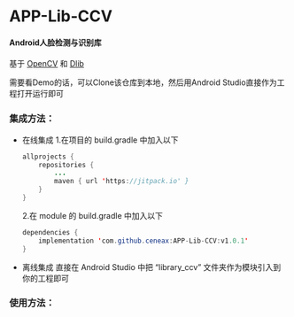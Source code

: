 # APP-Lib-CCV
#### Android人脸检测与识别库
基于 [OpenCV](https://github.com/opencv/opencv) 和 [Dlib](https://github.com/davisking/dlib)

需要看Demo的话，可以Clone该仓库到本地，然后用Android Studio直接作为工程打开运行即可

### 集成方法：

 - 在线集成
   1.在项目的 build.gradle 中加入以下
	``` java
	allprojects {
		repositories {
			...
			maven { url 'https://jitpack.io' }
		}
	}
	```
   2.在 module 的 build.gradle 中加入以下
	``` java
	dependencies {
		implementation 'com.github.ceneax:APP-Lib-CCV:v1.0.1'
	}
	```

 - 离线集成
   直接在 Android Studio 中把 “library_ccv” 文件夹作为模块引入到你的工程即可

### 使用方法：
